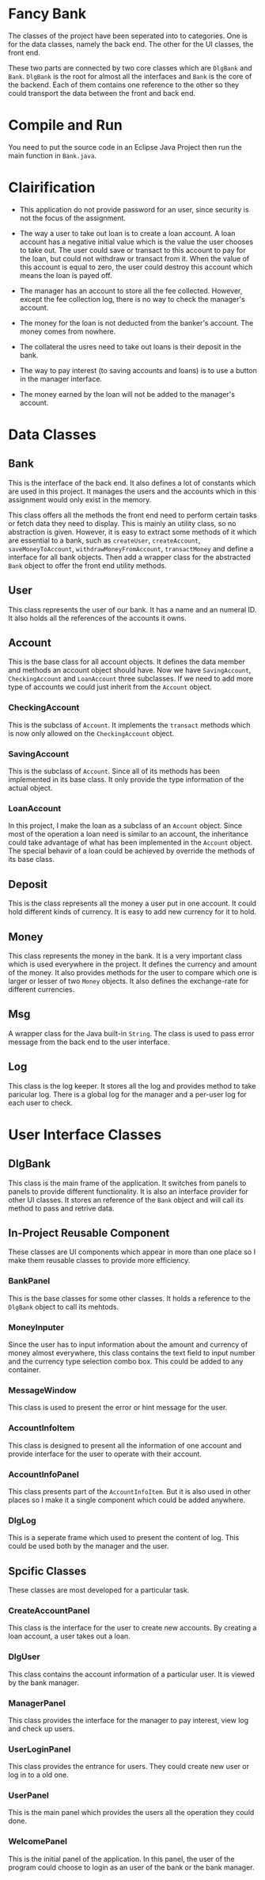 # Fancy Bank

The classes of the project have been seperated into to categories. One
is for the data classes, namely the back end. The other for the UI
classes, the front end.

These two parts are connected by two core classes which are `DlgBank`
and `Bank`. `DlgBank` is the root for almost all the interfaces and
`Bank` is the core of the backend. Each of them contains one reference
to the other so they could transport the data between the front and
back end.

# Compile and Run

You need to put the source code in an Eclipse Java Project then run
the main function in `Bank.java`.

# Clairification

- This application do not provide password for an user, since security
  is not the focus of the assignment.
  
- The way a user to take out loan is to create a loan account. A loan
  account has a negative initial value which is the value the user
  chooses to take out. The user could save or transact to this account
  to pay for the loan, but could not withdraw or transact from
  it. When the value of this account is equal to zero, the user
  could destroy this account which means the loan is payed off.
  
- The manager has an account to store all the fee collected. However,
  except the fee collection log, there is no way to check the
  manager's account.

- The money for the loan is not deducted from the banker's
  account. The money comes from nowhere.
  
- The collateral the usres need to take out loans is their deposit in
  the bank.
  
- The way to pay interest (to saving accounts and loans) is to use a
  button in the manager interface.

- The money earned by the loan will not be added to the manager's account.

# Data Classes

## Bank

This is the interface of the back end. It also defines a lot of
constants which are used in this project. It manages the users and the
accounts which in this assignment would only exist in the memory.

This class offers all the methods the front end need to perform
certain tasks or fetch data they need to display. This is mainly an
utility class, so no abstraction is given. However, it is easy to
extract some methods of it which are essential to a bank, such as
`createUser`, `createAccount`, `saveMoneyToAccount`,
`withdrawMoneyFromAccount`, `transactMoney` and define a interface for
all bank objects. Then add a wrapper class for the abstracted `Bank`
object to offer the front end utility methods.

## User

This class represents the user of our bank. It has a name and an
numeral ID. It also holds all the references of the accounts it owns.

## Account

This is the base class for all account objects. It defines the data
member and methods an account object should have. Now we have
`SavingAccount`, `CheckingAccount` and `LoanAccount` three subclasses.
If we need to add more type of accounts we could just inherit from the
`Account` object.

### CheckingAccount

This is the subclass of `Account`. It implements the `transact`
methods which is now only allowed on the `CheckingAccount` object.

### SavingAccount

This is the subclass of `Account`. Since all of its methods has been
implemented in its base class. It only provide the type information of
the actual object.

### LoanAccount

In this project, I make the loan as a subclass of an `Account`
object. Since most of the operation a loan need is similar to an
account, the inheritance could take advantage of what has been
implemented in the `Account` object. The special behavir of a loan
could be achieved by override the methods of its base class.

## Deposit

This is the class represents all the money a user put in one account.
It could hold different kinds of currency. It is easy to add new
currency for it to hold.

## Money

This class represents the money in the bank. It is a very important
class which is used everywhere in the project. It defines the currency
and amount of the money. It also provides methods for the user to
compare which one is larger or lesser of two `Money` objects. It also
defines the exchange-rate for different currencies.

## Msg

A wrapper class for the Java built-in `String`. The class is used to
pass error message from the back end to the user interface.

## Log

This class is the log keeper. It stores all the log and provides
method to take paricular log. There is a global log for the manager
and a per-user log for each user to check.

# User Interface Classes

## DlgBank

This class is the main frame of the application. It switches from
panels to panels to provide different functionality. It is also an
interface provider for other UI classes. It stores an reference of the
`Bank` object and will call its method to pass and retrive data.

## In-Project Reusable Component

These classes are UI components which appear in more than one place so
I make them reusable classes to provide more efficiency.

### BankPanel

This is the base classes for some other classes. It holds a reference
to the `DlgBank` object to call its mehtods.

### MoneyInputer

Since the user has to input information about the amount and currency
of money almost everywhere, this class contains the text field to
input number and the currency type selection combo box. This could be
added to any container.

### MessageWindow

This class is used to present the error or hint message for the user.

### AccountInfoItem

This class is designed to present all the information of one account
and provide interface for the user to operate with their account.

### AccountInfoPanel

This class presents part of the `AccountInfoItem`. But it is also used
in other places so I make it a single component which could be added
anywhere.

### DlgLog

This is a seperate frame which used to present the content of
log. This could be used both by the manager and the user.

## Spcific Classes

These classes are most developed for a particular task.

### CreateAccountPanel

This class is the interface for the user to create new accounts. By
creating a loan account, a user takes out a loan.

### DlgUser

This class contains the account information of a particular user. It
is viewed by the bank manager.

### ManagerPanel

This class provides the interface for the manager to pay interest,
view log and check up users.

### UserLoginPanel

This class provides the entrance for users. They could create new user
or log in to a old one.

### UserPanel

This is the main panel which provides the users all the operation they
could done.

### WelcomePanel

This is the initial panel of the application. In this panel, the user
of the program could choose to login as an user of the bank or the
bank manager.
